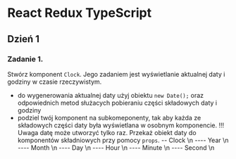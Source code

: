 # React Redux TypeScript

## Dzień 1
### Zadanie 1.

Stwórz komponent `Clock`. Jego zadaniem jest wyświetlanie aktualnej daty i godziny w czasie rzeczywistym.
- do wygenerowania aktualnej daty użyj obiektu ``` new Date(); ``` oraz odpowiednich metod służacych pobieraniu części składowych daty i godziny
- podziel twój komponent na subkomeponenty, tak aby każda ze składowych części daty była wyświetlana w osobnym komponencie. !!! Uwaga datę może utworzyć tylko raz. Przekaż obiekt daty do komponentów składniowych przy pomocy ```props```.
-- Clock \n
---- Year \n
---- Month \n
---- Day \n
---- Hour \n
---- Minute \n
---- Second \n
